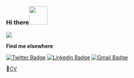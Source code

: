 ### Hi there<img src="https://media.giphy.com/media/Q7A8xgdxK7MpBUHufz/giphy.gif" width="50">

![](https://komarev.com/ghpvc/?username=duyguceren&color=ff69b4&label=Profile+views)

**Find me elsewhere** 

[![Twitter Badge](https://img.shields.io/badge/-@dygcrn-1ca0f1?style=flat-square&labelColor=1ca0f1&logo=twitter&logoColor=white&link=https://twitter.com/dygcrn)](https://twitter.com/dygcrn) [![Linkedin Badge](https://img.shields.io/badge/-sezenduyguceren-blue?style=flat-square&logo=Linkedin&logoColor=white&link=https://www.linkedin.com/in/sezenduyguceren/)](www.linkedin.com/in/sezenduyguceren/) [![Gmail Badge](https://img.shields.io/badge/-duyguceren93@gmail.com-c14438?style=flat-square&logo=Gmail&logoColor=white&link=mailto:duyguceren93@gmail.com)](mailto:duyguceren93@gmail.com)

📝[CV](https://drive.google.com/file/d/1qL1ej8epLVfIAVQ3sKC0BGDdfPU3yRjk/view)
